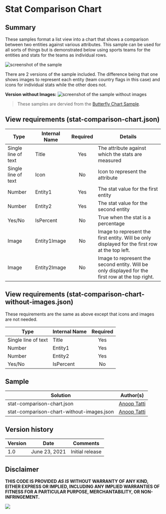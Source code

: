 # Stat Comparison Chart

## Summary
These samples format a list view into a chart that shows a comparison between two entities against various attributes. This sample can be used for all sorts of things but is demonstrated below using sports teams for the entities and stats for the teams as individual rows.

![screenshot of the sample](./assets/screenshot.png)

There are 2 versions of the sample included. The difference being that one shows images to represent each entity (team country flags in this case) and icons for individual stats while the other does not.

**Version without Images:**
![screenshot of the sample without images](./assets/screenshot_without_images.png)

> These samples are dervied from the [Butterfly Chart Sample](../butterfly-chart/).

## View requirements (stat-comparison-chart.json)

|Type                |Internal Name|Required|Details|
|--------------------|-------------|:------:|-------|
|Single line of text |Title        |Yes     |The attribute against which the stats are measured|
|Single line of text |Icon         |No      |Icon to represent the attribute|
|Number              |Entity1      |Yes     |The stat value for the first entity|
|Number              |Entity2      |Yes     |The stat value for the second entity|
|Yes/No              |IsPercent    |No      |True when the stat is a percentage|
|Image               |Entity1Image |No      |Image to represent the first entity. Will be only displayed for the first row at the top left. |
|Image               |Entity2Image |No      |Image to represent the second entity. Will be only displayed for the first row at the top right.|


## View requirements (stat-comparison-chart-without-images.json)

These requirements are the same as above except that icons and images are not needed.

|Type                |Internal Name|Required|
|--------------------|-------------|:------:|
|Single line of text |Title        |Yes     |
|Number              |Entity1      |Yes     |
|Number              |Entity2      |Yes     |
|Yes/No              |IsPercent    |No      |

## Sample

Solution|Author(s)
--------|---------
stat-comparison-chart.json | [Anoop Tatti](https://github.com/anoopt)
stat-comparison-chart-without-images.json | [Anoop Tatti](https://github.com/anoopt)

## Version history

Version |Date              |Comments
--------|------------------|--------
1.0     |June 23, 2021  |Initial release

## Disclaimer
**THIS CODE IS PROVIDED *AS IS* WITHOUT WARRANTY OF ANY KIND, EITHER EXPRESS OR IMPLIED, INCLUDING ANY IMPLIED WARRANTIES OF FITNESS FOR A PARTICULAR PURPOSE, MERCHANTABILITY, OR NON-INFRINGEMENT.**

<img src="https://pnptelemetry.azurewebsites.net/list-formatting/view-samples/stat-comparison-chart" />
